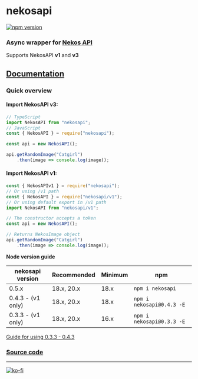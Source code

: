 # nekosapi
[![npm version](https://badge.fury.io/js/nekosapi.svg)](https://badge.fury.io/js/nekosapi)

### Async wrapper for [Nekos API](https://nekosapi.com/) 
Supports NekosAPI **v1** and **v3** 

## [Documentation](https://cataclym.github.io/nekosapi/)

### Quick overview
#### Import NekosAPI v3:
```ts
// TypeScript
import NekosAPI from "nekosapi";
// JavaScript
const { NekosAPI } = require("nekosapi");

const api = new NekosAPI();

api.getRandomImage("Catgirl")
    .then(image => console.log(image));
```

#### Import NekosAPI v1:
```js
const { NekosAPIv1 } = require("nekosapi");
// Or using /v1 path
const { NekosAPI } = require("nekosapi/v1");
// Or using default export in /v1 path
import NekosAPI from "nekosapi/v1";

// The constructor accepts a token
const api = new NekosAPI();

// Returns NekosImage object
api.getRandomImage("Catgirl")
    .then(image => console.log(image));
```

**Node version guide**

| nekosapi version  | Recommended | Minimum | npm                       |
|-------------------|-------------|---------|---------------------------|
| 0.5.x             | 18.x, 20.x  | 18.x    | `npm i nekosapi`          |
| 0.4.3 - (v1 only) | 18.x, 20.x  | 18.x    | `npm i nekosapi@0.4.3 -E` |
| 0.3.3 - (v1 only) | 18.x, 20.x  | 16.x    | `npm i nekosapi@0.3.3 -E` |
[Guide for using 0.3.3 - 0.4.3](src/v1/README.md)

### [Source code](https://github.com/cataclym/nekosapi)

---

[![ko-fi](https://ko-fi.com/img/githubbutton_sm.svg)](https://ko-fi.com/C0C3IJV8A)
